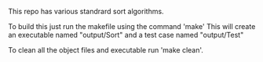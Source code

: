 This repo has various standrard sort algorithms.

To build this just run the makefile using the command
'make'
This will create an executable named "output/Sort" and
a test case named "output/Test"

To clean all the object files and executable run
'make clean'.
